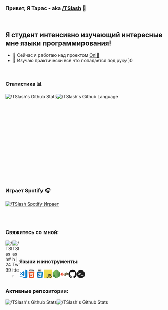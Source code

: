 ### Привет, Я Тарас - aka [/TSlash](https://tflashgamer.github.io/) 👋
<br/>

## Я студент интенсивно изучающий интересные мне языки программирования!

- 🍂 Сейчас я работаю над проектом [Oni🍂](https://tflashgamer.github.io/oni.html)
- 🌱 Изучаю практически всё что попадается под руку )0


<br/>

### Статистика 📊

<img align="left" alt="/TSlash's Github Stats" src="https://github-readme-stats.codestackr.vercel.app/api?username=TFlashgamer&show_icons=true&hide_border=true&theme=dark" />
<img align="left" alt="/TSlash's Github Language" src="https://github-readme-stats.vercel.app/api/top-langs/?username=TFlashgamer&layout=compact&theme=dark" />


<br/>
<br/>
<br/>
<br/>
<br/>
<br/>
<br/>
<br/>
<br/>
<br/>
<br/>
<br/>
<br/>
<br/>
<br/>
<br/>

### Играет Spotify 🎧

[<img src="https://now-playing-codestackr.vercel.app/api/spotify-playing" alt="/TSlash Spotify Играет" width="350" />](https://open.spotify.com/user/bzdps6frgn1j8n20gz3wmd3jk)

<br/>
<br/>



### Свяжитесь со мной:

[<img align="left" alt="/TSlash#2499" width="22px" src="https://discord.com/assets/41484d92c876f76b20c7f746221e8151.svg" />](https://discord.gg/yj9j87p)
[<img align="left" alt="/TSlash | Twitter" width="22px" src="https://cdn.jsdelivr.net/npm/simple-icons@v3/icons/twitter.svg" />](https://twitter.com/tslash_)

<br/>
<br/>






### Языки и инструменты:
<img align="left" alt="Visual Studio Code" width="26px" src="https://raw.githubusercontent.com/github/explore/80688e429a7d4ef2fca1e82350fe8e3517d3494d/topics/visual-studio-code/visual-studio-code.png">
<img align="left" alt="HTML5" width="26px" src="https://raw.githubusercontent.com/github/explore/80688e429a7d4ef2fca1e82350fe8e3517d3494d/topics/html/html.png">
<img align="left" alt="CSS3" width="26px" src="https://raw.githubusercontent.com/github/explore/80688e429a7d4ef2fca1e82350fe8e3517d3494d/topics/css/css.png">
<img align="left" alt="JavaScript" width="26px" src="https://raw.githubusercontent.com/github/explore/80688e429a7d4ef2fca1e82350fe8e3517d3494d/topics/javascript/javascript.png">
<img align="left" alt="Node.js" width="26px" src="https://raw.githubusercontent.com/github/explore/80688e429a7d4ef2fca1e82350fe8e3517d3494d/topics/nodejs/nodejs.png">
<img align="left" alt="Git" width="26px" src="https://raw.githubusercontent.com/github/explore/80688e429a7d4ef2fca1e82350fe8e3517d3494d/topics/git/git.png">
<img align="left" alt="GitHub" width="26px" src="https://raw.githubusercontent.com/github/explore/78df643247d429f6cc873026c0622819ad797942/topics/github/github.png">
<img align="left" alt="Terminal" width="26px" src="https://raw.githubusercontent.com/github/explore/80688e429a7d4ef2fca1e82350fe8e3517d3494d/topics/terminal/terminal.png">

<br/>
<br/>


### Активные репозитории:

[<img align="left" alt="/TSlash's Github Stats" src="https://github-readme-stats.vercel.app/api/pin/?username=TFlashgamer&repo=Oni-stable&theme=dark" />](https://github.com/TFlashgamer/Oni-stable) 
[<img align="left" alt="/TSlash's Github Stats" src="https://github-readme-stats.vercel.app/api/pin/?username=TFlashgamer&repo=Oni-beta&theme=dark" />](https://github.com/TFlashgamer/Oni-beta)